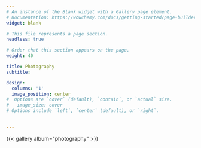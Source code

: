 ```yaml
---
# An instance of the Blank widget with a Gallery page element.
# Documentation: https://wowchemy.com/docs/getting-started/page-builder/
widget: blank

# This file represents a page section.
headless: true

# Order that this section appears on the page.
weight: 40

title: Photography
subtitle:

design:
  columns: '1'
  image_position: center
#  Options are `cover` (default), `contain`, or `actual` size.
#   image_size: cover
# Options include `left`, `center` (default), or `right`.

  
---
```


{{< gallery album="photography" >}}

